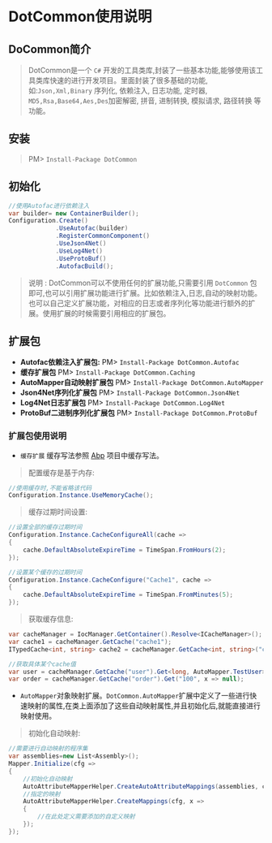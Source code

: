 # DotCommon使用说明

## DoCommon简介

> DotCommon是一个 `C#` 开发的工具类库,封装了一些基本功能,能够使用该工具类库快速的进行开发项目。里面封装了很多基础的功能,如:`Json,Xml,Binary` 序列化, 依赖注入, 日志功能, 定时器, `MD5,Rsa,Base64,Aes,Des`加密解密, 拼音, 进制转换, 模拟请求, 路径转换 等功能。

## 安装

> PM> `Install-Package DotCommon`

## 初始化

```c#
//使用Autofac进行依赖注入
var builder= new ContainerBuilder();
Configuration.Create()
             .UseAutofac(builder)
             .RegisterCommonComponent()
             .UseJson4Net()
             .UseLog4Net()
             .UseProtoBuf()
             .AutofacBuild();

```

> 说明 : DotCommon可以不使用任何的扩展功能,只需要引用 `DotCommon` 包即可,也可以引用扩展功能进行扩展。比如依赖注入,日志,自动的映射功能。也可以自己定义扩展功能，对相应的日志或者序列化等功能进行额外的扩展。使用扩展的时候需要引用相应的扩展包。

## 扩展包

- **Autofac依赖注入扩展包:** PM> `Install-Package DotCommon.Autofac`
- **缓存扩展包** PM> `Install-Package DotCommon.Caching`
- **AutoMapper自动映射扩展包** PM> `Install-Package DotCommon.AutoMapper`
- **Json4Net序列化扩展包** PM> `Install-Package DotCommon.Json4Net`
- **Log4Net日志扩展包** PM> `Install-Package DotCommon.Log4Net`
- **ProtoBuf二进制序列化扩展包** PM> `Install-Package DotCommon.ProtoBuf`

### 扩展包使用说明

- `缓存扩展` 缓存写法参照 [Abp](https://github.com/aspnetboilerplate/aspnetboilerplate) 项目中缓存写法。
> 配置缓存是基于内存:

```c#
//使用缓存时,不能省略该代码
Configuration.Instance.UseMemoryCache();
```

> 缓存过期时间设置:

```c#
//设置全部的缓存过期时间
Configuration.Instance.CacheConfigureAll(cache =>
{
    cache.DefaultAbsoluteExpireTime = TimeSpan.FromHours(2);
});

//设置某个缓存的过期时间
Configuration.Instance.CacheConfigure("Cache1", cache =>
{
    cache.DefaultAbsoluteExpireTime = TimeSpan.FromMinutes(5);
});
```

> 获取缓存信息:

```c#
var cacheManager = IocManager.GetContainer().Resolve<ICacheManager>();
var cache1 = cacheManager.GetCache("cache1");
ITypedCache<int, string> cache2 = cacheManager.GetCache<int, string>("cache2");

//获取具体某个cache值
var user = cacheManager.GetCache("user").Get<long, AutoMapper.TestUser>(1, x => null);
var order = cacheManager.GetCache("order").Get("100", x => null);

```

- `AutoMapper`对象映射扩展。`DotCommon.AutoMapper`扩展中定义了一些进行快速映射的属性,在类上面添加了这些自动映射属性,并且初始化后,就能直接进行映射使用。
> 初始化自动映射:

```c#
//需要进行自动映射的程序集
var assemblies=new List<Assembly>();
Mapper.Initialize(cfg =>
{
    //初始化自动映射
    AutoAttributeMapperHelper.CreateAutoAttributeMappings(assemblies, cfg);
    //指定的映射
    AutoAttributeMapperHelper.CreateMappings(cfg, x =>
    {
        //在此处定义需要添加的自定义映射
    });
});
```
